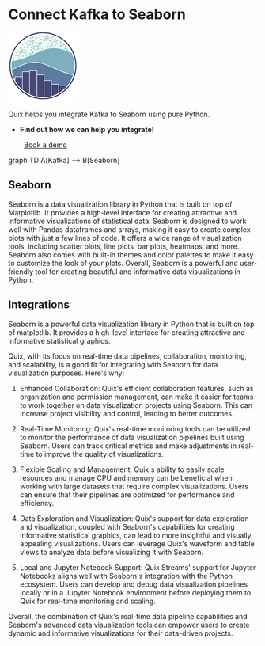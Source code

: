 # Connect Kafka to Seaborn

![](./images/logo_1.jpg)

Quix helps you integrate Kafka to Seaborn using pure Python.

<div class="grid cards blog-grid-card" markdown>

- __Find out how we can help you integrate!__

    <a class="md-button md-button--primary" href="https://share.hsforms.com/1iW0TmZzKQMChk0lxd_tGiw4yjw2?__hstc=175542013.2303933fbd746c0ac86d9ccbe9bc9100.1728383268831.1729603416735.1729620918855.31&__hssc=175542013.1.1729620918855&__hsfp=2132701734" target="_blank" style="margin:.5rem;">Book a demo</a>

</div>

graph TD
    A[Kafka] --> B[Seaborn]

## Seaborn

Seaborn is a data visualization library in Python that is built on top of Matplotlib. It provides a high-level interface for creating attractive and informative visualizations of statistical data. Seaborn is designed to work well with Pandas dataframes and arrays, making it easy to create complex plots with just a few lines of code. It offers a wide range of visualization tools, including scatter plots, line plots, bar plots, heatmaps, and more. Seaborn also comes with built-in themes and color palettes to make it easy to customize the look of your plots. Overall, Seaborn is a powerful and user-friendly tool for creating beautiful and informative data visualizations in Python.

## Integrations

Seaborn is a powerful data visualization library in Python that is built on top of matplotlib. It provides a high-level interface for creating attractive and informative statistical graphics. 

Quix, with its focus on real-time data pipelines, collaboration, monitoring, and scalability, is a good fit for integrating with Seaborn for data visualization purposes. Here's why:

1. Enhanced Collaboration: Quix's efficient collaboration features, such as organization and permission management, can make it easier for teams to work together on data visualization projects using Seaborn. This can increase project visibility and control, leading to better outcomes.

2. Real-Time Monitoring: Quix's real-time monitoring tools can be utilized to monitor the performance of data visualization pipelines built using Seaborn. Users can track critical metrics and make adjustments in real-time to improve the quality of visualizations.

3. Flexible Scaling and Management: Quix's ability to easily scale resources and manage CPU and memory can be beneficial when working with large datasets that require complex visualizations. Users can ensure that their pipelines are optimized for performance and efficiency.

4. Data Exploration and Visualization: Quix's support for data exploration and visualization, coupled with Seaborn's capabilities for creating informative statistical graphics, can lead to more insightful and visually appealing visualizations. Users can leverage Quix's waveform and table views to analyze data before visualizing it with Seaborn.

5. Local and Jupyter Notebook Support: Quix Streams' support for Jupyter Notebooks aligns well with Seaborn's integration with the Python ecosystem. Users can develop and debug data visualization pipelines locally or in a Jupyter Notebook environment before deploying them to Quix for real-time monitoring and scaling.

Overall, the combination of Quix's real-time data pipeline capabilities and Seaborn's advanced data visualization tools can empower users to create dynamic and informative visualizations for their data-driven projects.

